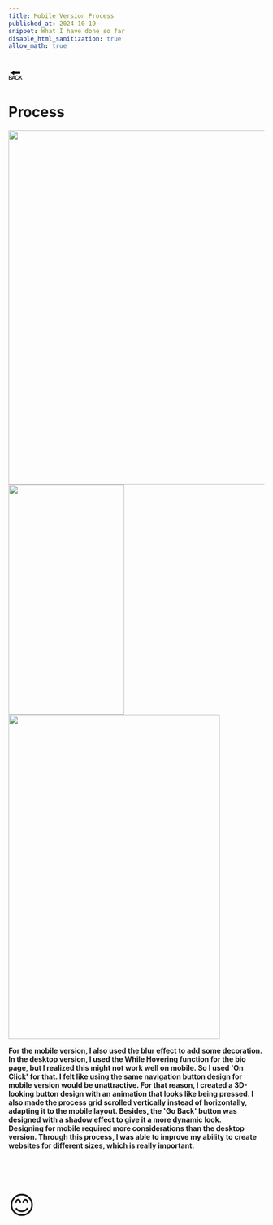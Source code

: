 ```yaml
---
title: Mobile Version Process
published_at: 2024-10-19
snippet: What I have done so far 
disable_html_sanitization: true
allow_math: true
---
```



<a href="https://julienoh000-dms1-blog-83.deno.dev/" style="text-decoration: none; color: black;"><span style="font-size: 30px;">🔙</span></a>


# Process

<img src="phpr1.png" width="854" height="698">
<img src="phpr2.png" width="228" height="453">
<img src="phpr3.png" width="416" height="639">

<br>

**For the mobile version, I also used the blur effect to add some decoration. In the desktop version, I used the While Hovering function for the bio page, but I realized this might not work well on mobile. So I used 'On Click' for that. I felt like using the same navigation button design for mobile version would be unattractive. For that reason, I created a 3D-looking button design with an animation that looks like being pressed. I also made the process grid scrolled vertically instead of horizontally, adapting it to the mobile layout. Besides, the 'Go Back' button was designed with a shadow effect to give it a more dynamic look. <br>Designing for mobile required more considerations than the desktop version. Through this process, I was able to improve my ability to create websites for different sizes, which is really important.**

<br>
<br>
<br>


<span style="font-size: 50px;">😊</span>
